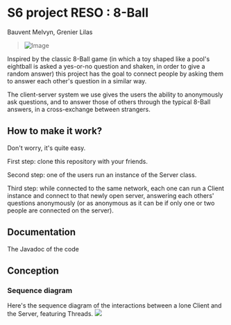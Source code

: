 # S6 project RESO : 8-Ball
Bauvent Melvyn, Grenier Lilas  

> ![Image](https://www.svgrepo.com/show/485707/eightball.svg)

Inspired by the classic 8-Ball game (in which a toy shaped like a pool's eightball is asked a 
yes-or-no question and shaken, in order to give a random answer) this project has the goal to connect people 
by asking them to answer each other's question in a similar way.  

The client-server system we use gives the users the ability to anonymously ask questions, 
and to answer those of others through the typical 8-Ball answers, in a cross-exchange between strangers.

## How to make it work?

Don't worry, it's quite easy.

First step: clone this repository with your friends.  

Second step: one of the users run an instance of the Server class. 

Third step: while connected to the same network, each one can run a Client instance and connect to that newly 
open server, answering each others' questions anonymously (or as anonymous as it can be if only one or two people 
are connected on the server).

## Documentation
The Javadoc of the code 

## Conception

### Sequence diagram 
Here's the sequence diagram of the interactions between a lone Client and the Server, featuring Threads.
[![](https://mermaid.ink/img/pako:eNqtV02P2yAQ_SvIJ0dy-gN8WCnqXnqpVkpPVS4Uj2O0MaRAElWr_e8F4w8gmMTZcEkgM28eM8ODfGSEV5CVmYS_J2AEXineC9zuGNJjC-IMAq1fXtAPBmrLyTuoTSVAyhIxuFyt5rj7KNCRC7WyIKENWhs8C10i63AVTnZfrRt6xaojZac2sr_Wx-0jJpz94K7hjlnnA-dHVHOBAJMGkQMFpuwvAcWaCqnesBfETn2Gdi3_c6prEAWyn98OwPaqWU3I83A-Z8cuSiuZOQEE6BlyB8Sh8JMrQNwAWbwiDaYa6A0QvmCqJMKo1VXAexiSaQYmip6xRv4e5NLOO9I2zfGKRevtsE75dpnr45SeZZRGkPf76zhkatO3v529TYfAjFhVR25j4iK0Uv1smphVee8eLaZFuqOYNj8doKll1yQDMaS4U3C3vncdCc1zP4rE4q4fa7dx1GJhbFOML0Q27tG4qhGAqwWt63eKNgjaJAXoM3Mto9x-dQY9DTvJXadV5JRas5QoWAvv_BO9osA0jYlkQ3QiqhoqkTwCoTUlo5pO6DG1HVrOqbMZRywGZEkr8H80o9-tt_GKI8lb0DTYPukhTY1nuud-FXC7tHA6Z3Udez7g2tvBZDfP_3YfdiIxQUX4THW2qMWkTabQQ-Z7bQhUIbwmu45i1ago0Xo9Q3jzVWQrSaG1G9kweTEyluCUTuhwk7pwyawOKjwW1lHc6-vTxdApf_wkUEZ4q5v_eQ-VYSSR3SYuA9Mk30TWp6T7eA83c5h2VAvePqWfx2hp_XE80tmcuT0XlCLs_-AifYxReKc-zse_Xp_7NHN3XDjxlipH9HAuEo2Zp9oysQgk-Eor0LTiz-5-b5MDl-DWtYLZR_x9R_cGqPvmGNVueMfcfgH30FmRtSBaTCv9f_bDgOwynbcWdlmpv1ZYvO-yHfvUdvik-PYfI1mpxAmKTPDTvsnKGh-knp2OlWbV_xMeV4-Y_eZ8mH_-B61W3to?type=png)](https://mermaid.live/edit#pako:eNqtV02P2yAQ_SvIJ0dy-gN8WCnqXnqpVkpPVS4Uj2O0MaRAElWr_e8F4w8gmMTZcEkgM28eM8ODfGSEV5CVmYS_J2AEXineC9zuGNJjC-IMAq1fXtAPBmrLyTuoTSVAyhIxuFyt5rj7KNCRC7WyIKENWhs8C10i63AVTnZfrRt6xaojZac2sr_Wx-0jJpz94K7hjlnnA-dHVHOBAJMGkQMFpuwvAcWaCqnesBfETn2Gdi3_c6prEAWyn98OwPaqWU3I83A-Z8cuSiuZOQEE6BlyB8Sh8JMrQNwAWbwiDaYa6A0QvmCqJMKo1VXAexiSaQYmip6xRv4e5NLOO9I2zfGKRevtsE75dpnr45SeZZRGkPf76zhkatO3v529TYfAjFhVR25j4iK0Uv1smphVee8eLaZFuqOYNj8doKll1yQDMaS4U3C3vncdCc1zP4rE4q4fa7dx1GJhbFOML0Q27tG4qhGAqwWt63eKNgjaJAXoM3Mto9x-dQY9DTvJXadV5JRas5QoWAvv_BO9osA0jYlkQ3QiqhoqkTwCoTUlo5pO6DG1HVrOqbMZRywGZEkr8H80o9-tt_GKI8lb0DTYPukhTY1nuud-FXC7tHA6Z3Udez7g2tvBZDfP_3YfdiIxQUX4THW2qMWkTabQQ-Z7bQhUIbwmu45i1ago0Xo9Q3jzVWQrSaG1G9kweTEyluCUTuhwk7pwyawOKjwW1lHc6-vTxdApf_wkUEZ4q5v_eQ-VYSSR3SYuA9Mk30TWp6T7eA83c5h2VAvePqWfx2hp_XE80tmcuT0XlCLs_-AifYxReKc-zse_Xp_7NHN3XDjxlipH9HAuEo2Zp9oysQgk-Eor0LTiz-5-b5MDl-DWtYLZR_x9R_cGqPvmGNVueMfcfgH30FmRtSBaTCv9f_bDgOwynbcWdlmpv1ZYvO-yHfvUdvik-PYfI1mpxAmKTPDTvsnKGh-knp2OlWbV_xMeV4-Y_eZ8mH_-B61W3to)

